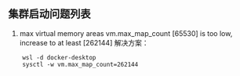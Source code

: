 ## 集群启动问题列表

1. max virtual memory areas vm.max_map_count [65530] is too low, increase to at least [262144]
   解决方案：

```
    wsl -d docker-desktop
    sysctl -w vm.max_map_count=262144
```